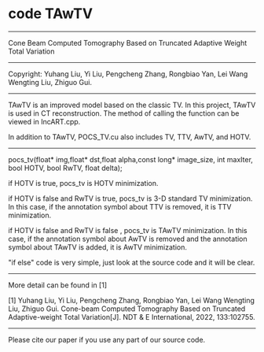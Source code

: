 # code TAwTV
***************************************************************************
Cone Beam Computed Tomography Based on Truncated Adaptive Weight Total Variation
***************************************************************************     
 Copyright:   Yuhang Liu, Yi Liu, Pengcheng Zhang, Rongbiao Yan, Lei Wang 
              Wengting Liu, Zhiguo Gui.                 
***************************************************************************
  TAwTV is an improved model based on the classic TV. In this project, 
  TAwTV is used in CT reconstruction. The method of calling the function 
  can be viewed in IncART.cpp.
  
  In addition to TAwTV, POCS_TV.cu also includes TV, TTV, AwTV, and HOTV.
***************************************************************************
  pocs_tv(float* img,float* dst,float alpha,const long* image_size, int maxIter, bool HOTV, bool RwTV, float delta);

  if HOTV is true, pocs_tv is HOTV minimization.
  
  if HOTV is false and RwTV is true, pocs_tv is 3-D standard TV minimization. In this case, if the annotation symbol about TTV is removed, it is TTV minimization.
  
  if HOTV is false and RwTV is false , pocs_tv is TAwTV minimization. In this case, if the annotation symbol about AwTV is removed and the annotation symbol about TAwTV is added, it is AwTV minimization.
  
  "if else" code is very simple, just look at the source code and it will be clear.
***************************************************************************
  More detail can be found in [1]
  
  [1] Yuhang Liu, Yi Liu, Pengcheng Zhang, Rongbiao Yan, Lei Wang Wengting Liu, 
  Zhiguo Gui. Cone-beam Computed Tomography Based on Truncated Adaptive-weight 
  Total Variation[J]. NDT & E International, 2022, 133:102755.
***************************************************************************
 Please cite our paper if you use any part of our source code.
